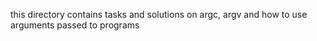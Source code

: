 this directory contains tasks and solutions on argc, argv and how to use arguments passed to programs
